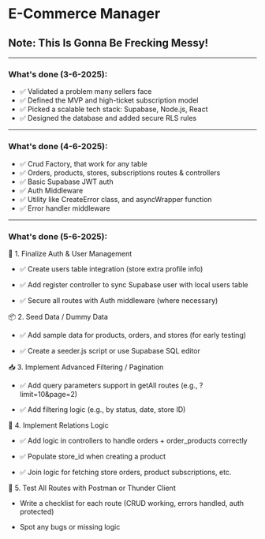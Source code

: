 # E-Commerce Manager

## Note: This Is Gonna Be Frecking Messy!

---

### What's done (3-6-2025):

-   ✅ Validated a problem many sellers face
-   ✅ Defined the MVP and high-ticket subscription model
-   ✅ Picked a scalable tech stack: Supabase, Node.js, React
-   ✅ Designed the database and added secure RLS rules

---

### What's done (4-6-2025):

-   ✅ Crud Factory, that work for any table
-   ✅ Orders, products, stores, subscriptions routes & controllers
-   ✅ Basic Supabase JWT auth
-   ✅ Auth Middleware
-   ✅ Utility like CreateError class, and asyncWrapper function
-   ✅ Error handler middleware

---

### What's done (5-6-2025):

🔐 1. Finalize Auth & User Management

-   ✅ Create users table integration (store extra profile info)

-   ✅ Add register controller to sync Supabase user with local users table

-   ✅ Secure all routes with Auth middleware (where necessary)

📦 2. Seed Data / Dummy Data

-   ✅ Add sample data for products, orders, and stores (for early testing)

-   ✅ Create a seeder.js script or use Supabase SQL editor

📥 3. Implement Advanced Filtering / Pagination

-   ✅ Add query parameters support in getAll routes (e.g., ?limit=10&page=2)

-   ✅ Add filtering logic (e.g., by status, date, store ID)

🔄 4. Implement Relations Logic

-   ✅ Add logic in controllers to handle orders + order_products correctly

-   ✅ Populate store_id when creating a product

-   ✅ Join logic for fetching store orders, product subscriptions, etc.

🧪 5. Test All Routes with Postman or Thunder Client

-   Write a checklist for each route (CRUD working, errors handled, auth protected)

-   Spot any bugs or missing logic
